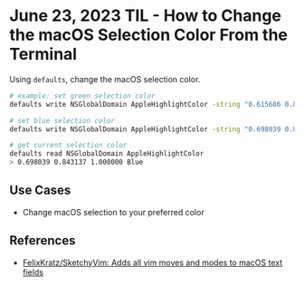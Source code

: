 # June 23, 2023 TIL - How to Change the macOS Selection Color From the Terminal

Using `defaults`, change the macOS selection color.

```bash
# example: set green selection color
defaults write NSGlobalDomain AppleHighlightColor -string "0.615686 0.823529 0.454902"

# set blue selection color
defaults write NSGlobalDomain AppleHighlightColor -string "0.698039 0.843137 1.000000"

# get current selection color
defaults read NSGlobalDomain AppleHighlightColor
> 0.698039 0.843137 1.000000 Blue
```

## Use Cases

- Change macOS selection to your preferred color

## References

- [FelixKratz/SketchyVim: Adds all vim moves and modes to macOS text fields](https://github.com/FelixKratz/SketchyVim)

